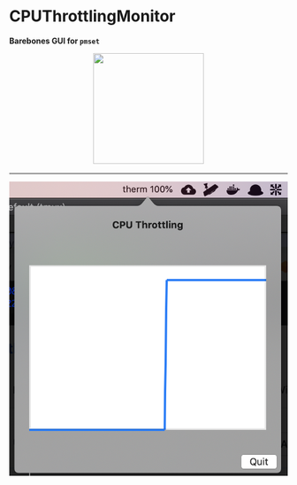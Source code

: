 # CPUThrottlingMonitor
**Barebones GUI for `pmset`**

<p align="center">
  <img src="/design/AppIcon@256.png" width="200" height="200" />
</p>

- - -

![](/screenshot.png)
